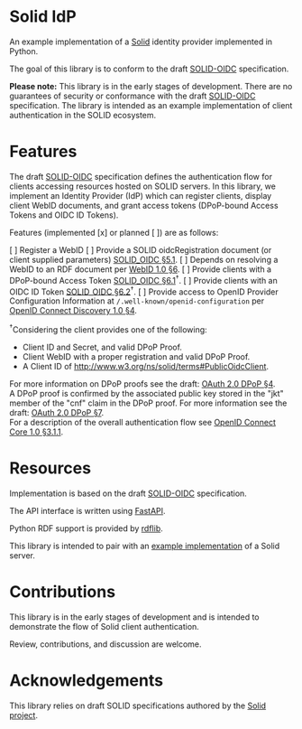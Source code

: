 # Solid IdP

An example implementation of a [Solid](https://solidproject.org/) identity provider implemented in Python.

The goal of this library is to conform to the draft [SOLID-OIDC](https://solid.github.io/authentication-panel/solid-oidc/)  specification.

**Please note:** This library is in the early stages of development. There are no guarantees of security or conformance with the draft [SOLID-OIDC](https://solid.github.io/authentication-panel/solid-oidc/) specification. The library is intended as an example implementation of client authentication in the SOLID ecosystem.

# Features

The draft [SOLID-OIDC](https://solid.github.io/authentication-panel/solid-oidc/) specification defines the authentication flow for clients accessing resources hosted on SOLID servers. In this library, we implement an Identity Provider (IdP) which can register clients, display client WebID documents, and grant access tokens (DPoP-bound Access Tokens and OIDC ID Tokens).

Features (implemented [x] or planned [ ]) are as follows:

[ ] Register a WebID
[ ] Provide a SOLID oidcRegistration document (or client supplied parameters) [SOLID_OIDC §5.1](https://solid.github.io/authentication-panel/solid-oidc/#clientids-webid).
  [ ] Depends on resolving a WebID to an RDF document per [WebID 1.0 §6](https://www.w3.org/2005/Incubator/webid/spec/identity/#processing-the-webid-profile).
[ ] Provide clients with a DPoP-bound Access Token [SOLID_OIDC §6.1](https://solid.github.io/authentication-panel/solid-oidc/#tokens-access)<sup>†</sup>.
[ ] Provide clients with an OIDC ID Token [SOLID_OIDC §6.2](https://solid.github.io/authentication-panel/solid-oidc/#tokens-id)<sup>†</sup>.
[ ] Provide access to OpenID Provider Configuration Information at `/.well-known/openid-configuration` per [OpenID Connect Discovery 1.0 §4](https://openid.net/specs/openid-connect-discovery-1_0.html#ProviderConfig).

<sup>†</sup>Considering the client provides one of the following:

* Client ID and Secret, and valid DPoP Proof.
* Client WebID with a proper registration and valid DPoP Proof.
* A Client ID of http://www.w3.org/ns/solid/terms#PublicOidcClient.

For more information on DPoP proofs see the draft: [OAuth 2.0 DPoP §4](https://tools.ietf.org/html/draft-ietf-oauth-dpop-02#section-4).  
A DPoP proof is confirmed by the associated public key stored in the "jkt" member of the "cnf" claim in the DPoP proof. For more information see the draft: [OAuth 2.0 DPoP §7](https://tools.ietf.org/html/draft-ietf-oauth-dpop-02#section-7).  
For a description of the overall authentication flow see [OpenID Connect Core 1.0 §3.1.1](https://openid.net/specs/openid-connect-core-1_0.html#CodeFlowSteps).  

# Resources

Implementation is based on the draft [SOLID-OIDC](https://solid.github.io/authentication-panel/solid-oidc/) specification.

The API interface is written using [FastAPI](https://github.com/tiangolo/fastapi).

Python RDF support is provided by [rdflib](https://github.com/RDFLib/rdflib).

This library is intended to pair with an [example implementation](https://github.com/hamishgibbs/solid_server) of a Solid server.

# Contributions

This library is in the early stages of development and is intended to demonstrate the flow of Solid client authentication.

Review, contributions, and discussion are welcome.

# Acknowledgements

This library relies on draft SOLID specifications authored by the [Solid project](https://solidproject.org/).

